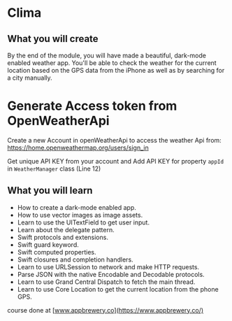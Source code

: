 
#  Clima


## What you will create

By the end of the module, you will have made a beautiful, dark-mode enabled weather app. You'll be able to check the weather for the current location based on the GPS data from the iPhone as well as by searching for a city manually. 


# Generate Access token from OpenWeatherApi

Create a new Account in openWeatherApi to access the weather Api from:
https://home.openweathermap.org/users/sign_in

Get unique API KEY from your account and Add API KEY for property `appId` in `WeatherManager` class (Line 12)

## What you will learn

* How to create a dark-mode enabled app.
* How to use vector images as image assets.
* Learn to use the UITextField to get user input. 
* Learn about the delegate pattern.
* Swift protocols and extensions. 
* Swift guard keyword. 
* Swift computed properties.
* Swift closures and completion handlers.
* Learn to use URLSession to network and make HTTP requests.
* Parse JSON with the native Encodable and Decodable protocols. 
* Learn to use Grand Central Dispatch to fetch the main thread.
* Learn to use Core Location to get the current location from the phone GPS. 

course done  at [www.appbrewery.co](https://www.appbrewery.co/)
